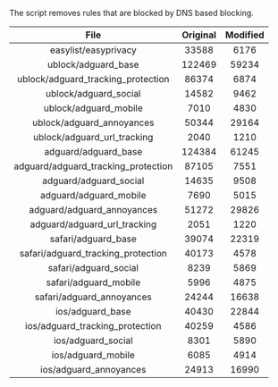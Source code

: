 The script removes rules that are blocked by DNS based blocking.


| File | Original | Modified |
|:----:|:-----:|:-----:|
| easylist/easyprivacy | 33588 | 6176 |
| ublock/adguard_base | 122469 | 59234 |
| ublock/adguard_tracking_protection | 86374 | 6874 |
| ublock/adguard_social | 14582 | 9462 |
| ublock/adguard_mobile | 7010 | 4830 |
| ublock/adguard_annoyances | 50344 | 29164 |
| ublock/adguard_url_tracking | 2040 | 1210 |
| adguard/adguard_base | 124384 | 61245 |
| adguard/adguard_tracking_protection | 87105 | 7551 |
| adguard/adguard_social | 14635 | 9508 |
| adguard/adguard_mobile | 7690 | 5015 |
| adguard/adguard_annoyances | 51272 | 29826 |
| adguard/adguard_url_tracking | 2051 | 1220 |
| safari/adguard_base | 39074 | 22319 |
| safari/adguard_tracking_protection | 40173 | 4578 |
| safari/adguard_social | 8239 | 5869 |
| safari/adguard_mobile | 5996 | 4875 |
| safari/adguard_annoyances | 24244 | 16638 |
| ios/adguard_base | 40430 | 22844 |
| ios/adguard_tracking_protection | 40259 | 4586 |
| ios/adguard_social | 8301 | 5890 |
| ios/adguard_mobile | 6085 | 4914 |
| ios/adguard_annoyances | 24913 | 16990 |